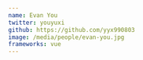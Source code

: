 ```yaml
---
name: Evan You
twitter: youyuxi
github: https://github.com/yyx990803
image: /media/people/evan-you.jpg
frameworks: vue
---
```

